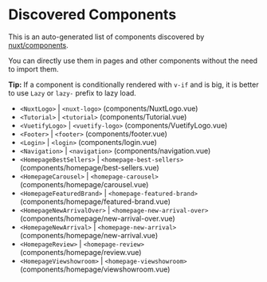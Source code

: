 # Discovered Components

This is an auto-generated list of components discovered by [nuxt/components](https://github.com/nuxt/components).

You can directly use them in pages and other components without the need to import them.

**Tip:** If a component is conditionally rendered with `v-if` and is big, it is better to use `Lazy` or `lazy-` prefix to lazy load.

- `<NuxtLogo>` | `<nuxt-logo>` (components/NuxtLogo.vue)
- `<Tutorial>` | `<tutorial>` (components/Tutorial.vue)
- `<VuetifyLogo>` | `<vuetify-logo>` (components/VuetifyLogo.vue)
- `<Footer>` | `<footer>` (components/footer.vue)
- `<Login>` | `<login>` (components/login.vue)
- `<Navigation>` | `<navigation>` (components/navigation.vue)
- `<HomepageBestSellers>` | `<homepage-best-sellers>` (components/homepage/best-sellers.vue)
- `<HomepageCarousel>` | `<homepage-carousel>` (components/homepage/carousel.vue)
- `<HomepageFeaturedBrand>` | `<homepage-featured-brand>` (components/homepage/featured-brand.vue)
- `<HomepageNewArrivalOver>` | `<homepage-new-arrival-over>` (components/homepage/new-arrival-over.vue)
- `<HomepageNewArrival>` | `<homepage-new-arrival>` (components/homepage/new-arrival.vue)
- `<HomepageReview>` | `<homepage-review>` (components/homepage/review.vue)
- `<HomepageViewshowroom>` | `<homepage-viewshowroom>` (components/homepage/viewshowroom.vue)
